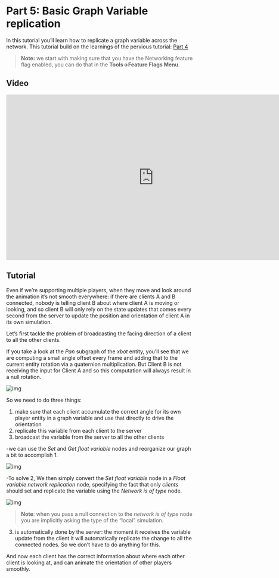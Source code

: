 # Part 5: Basic Graph Variable replication

In this tutorial you’ll learn how to replicate a graph variable across the network.  This tutorial build on the learnings of the pervious tutorial: [Part 4]({{tutorials}}//network/animation_sample/support_multiple_players.html)

>  **Note:**  we start with making sure that you have the Networking feature flag enabled, you can do that in the **Tools→Feature Flags Menu**. 


## Video
<iframe frameborder="0" scrolling="no" marginheight="0" marginwidth="0"width="788.54" height="443" type="text/html" src="https://www.youtube.com/embed/b4N9oweGH5E?autoplay=0&fs=0&iv_load_policy=3&showinfo=0&rel=0&cc_load_policy=0&start=0&end=0&origin=http://ourmachinery.com"></iframe>

## Tutorial

Even if we’re supporting multiple players, when they move and look around the animation it’s not smooth everywhere: if there are clients A and B connected, nobody is telling client B about where client A is moving or looking, and so client B will only rely on the state updates that comes every second from the server to update the position and orientation of client A in its own simulation.

Let’s first tackle the problem of broadcasting the facing direction of a client to all the other clients.

If you take a look at the *Pan* subgraph of the *xbot* entity, you’ll see that we are computing a small angle offset every frame and adding that to the current entity rotation via a quaternion multiplication. But Client B is not receiving the input for Client A and so this computation will always result in a null rotation.

![img](https://paper-attachments.dropbox.com/s_5F8ED61A9C68BDE8B9368D5E3DABD345E39CC324FB030EDE9E31314C3B7EE30F_1635346537911_image.png)

So we need to do three things:

1. make sure that each client accumulate the correct angle for its own player entity in a graph variable and use that directly to drive the orientation
2. replicate this variable from each client to the server
3. broadcast the variable from the server to all the other clients

-we can use the *Set* and *Get float variable* nodes and reorganize our graph a bit to accomplish 1.

![img](https://paper-attachments.dropbox.com/s_5F8ED61A9C68BDE8B9368D5E3DABD345E39CC324FB030EDE9E31314C3B7EE30F_1635343525826_image.png)

-To solve 2, We then simply convert the *Set float variable* node in a *Float variable network replication* node, specifying the fact that only *clients* should set and replicate the variable using the *Network is of type* node.

![img](https://paper-attachments.dropbox.com/s_5F8ED61A9C68BDE8B9368D5E3DABD345E39CC324FB030EDE9E31314C3B7EE30F_1635343619084_image.png)

>  **Note**: when you pass a null connection to the *network is of type* node you are implicitly asking the type of the “local” simulation.

3. is automatically done by the server: the moment it receives the variable update from the client it will automatically replicate the change to all the connected nodes. So we don’t have to do anything for this.

And now each client has the correct information about where each other client is looking at, and can animate the orientation of other players smoothly.